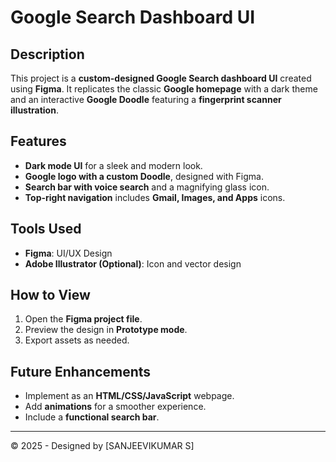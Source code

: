 # Google Search Dashboard UI

## Description
This project is a **custom-designed Google Search dashboard UI** created using **Figma**. It replicates the classic **Google homepage** with a dark theme and an interactive **Google Doodle** featuring a **fingerprint scanner illustration**.

## Features
- **Dark mode UI** for a sleek and modern look.
- **Google logo with a custom Doodle**, designed with Figma.
- **Search bar with voice search** and a magnifying glass icon.
- **Top-right navigation** includes **Gmail, Images, and Apps** icons.

## Tools Used
- **Figma**: UI/UX Design
- **Adobe Illustrator (Optional)**: Icon and vector design

## How to View
1. Open the **Figma project file**.
2. Preview the design in **Prototype mode**.
3. Export assets as needed.

## Future Enhancements
- Implement as an **HTML/CSS/JavaScript** webpage.
- Add **animations** for a smoother experience.
- Include a **functional search bar**.

---

© 2025 - Designed by [SANJEEVIKUMAR S]
